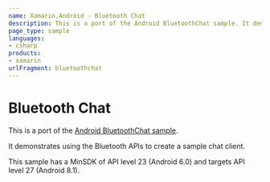 ```yaml
---
name: Xamarin.Android - Bluetooth Chat
description: This is a port of the Android BluetoothChat sample. It demonstrates using the Bluetooth APIs to create a sample chat client. This sample has a...
page_type: sample
languages:
- csharp
products:
- xamarin
urlFragment: bluetoothchat
---
```

# Bluetooth Chat

This is a port of the [Android BluetoothChat sample](https://github.com/googlesamples/android-BluetoothChat).

It demonstrates using the Bluetooth APIs to create a sample chat client.

This sample has a MinSDK of API level 23 (Android 6.0) and targets API level 27 (Android 8.1).
